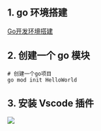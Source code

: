 
## 1.  go 环境搭建 

[Go开发环境搭建](../Go开发环境/Go开发环境搭建.md)


## 2. 创建一个 go 模块

```shell
# 创建一个go项目
go mod init HelloWorld
```

## 3. 安装 Vscode 插件 

![](https://pic.existorlive.cn//202407050127029.png)